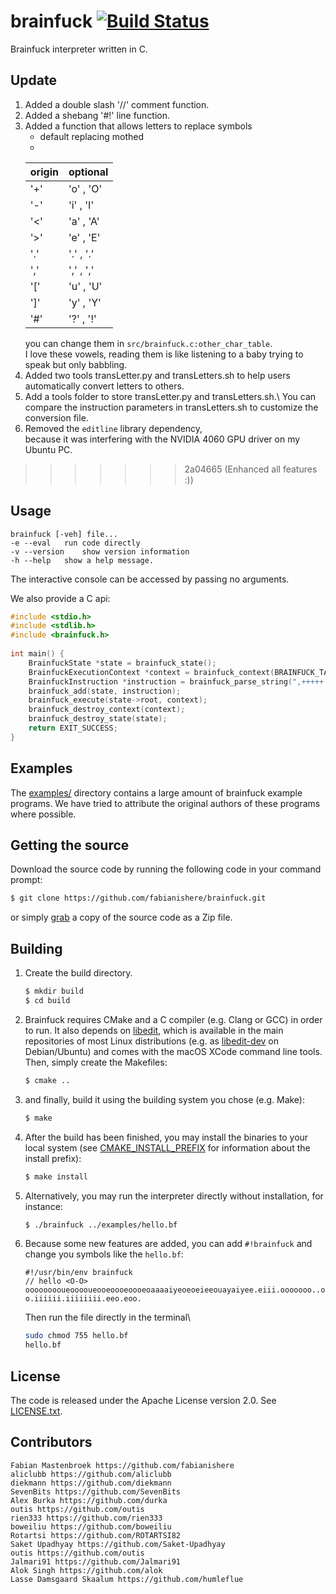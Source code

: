 brainfuck
[![Build Status](https://github.com/fabianishere/brainfuck/workflows/Build/badge.svg)](https://github.com/fabianishere/brainfuck/actions?query=workflow%3ABuild)
===========
Brainfuck interpreter written in C.
## Update
1. Added a double slash '//' comment function.
2. Added a shebang '#!' line function.
3. Added a function that allows letters to replace symbols 
   - default replacing mothed
   - 
   | origin | optional  |
   |--------|-----------|
   | '+'    | 'o' , 'O' |
   | '-'    | 'i' , 'I' |
   | '<'    | 'a' , 'A' |
   | '>'    | 'e' , 'E' |
   | '.'    | '.' , '.' |
   | ','    | ',' , ',' |
   | '['    | 'u' , 'U' |
   | ']'    | 'y' , 'Y' |
   | '#'    | '?' , '!' |
   you can change them in `src/brainfuck.c:other_char_table`.\
   I love these vowels, reading them is like listening to a baby trying to speak but only babbling.
4. Added two tools transLetter.py and transLetters.sh to help users automatically convert letters to others.
5. Add a tools folder to store transLetter.py and transLetters.sh.\ 
You can compare the instruction parameters in transLetters.sh to customize the conversion file.
6. Removed the `editline` library dependency,\
because it was interfering with the NVIDIA 4060 GPU driver on my Ubuntu PC.
>>>>>>> 2a04665 (Enhanced all features :))
## Usage
    brainfuck [-veh] file...
	-e --eval	run code directly
	-v --version	show version information
	-h --help	show a help message.

The interactive console can be accessed by passing no arguments.    

We also provide a C api:

``` c
#include <stdio.h>
#include <stdlib.h>
#include <brainfuck.h>
    
int main() {
	BrainfuckState *state = brainfuck_state();
	BrainfuckExecutionContext *context = brainfuck_context(BRAINFUCK_TAPE_SIZE);
	BrainfuckInstruction *instruction = brainfuck_parse_string(",+++++.");
 	brainfuck_add(state, instruction);
 	brainfuck_execute(state->root, context);
	brainfuck_destroy_context(context);
 	brainfuck_destroy_state(state);
	return EXIT_SUCCESS;
}
```

## Examples
The [examples/](/examples) directory contains a large amount of 
brainfuck example programs. We have tried to attribute the original
authors of these programs where possible.

## Getting the source
Download the source code by running the following code in your command prompt:
```sh
$ git clone https://github.com/fabianishere/brainfuck.git
```
or simply [grab](https://github.com/fabianishere/brainfuck/archive/master.zip) a copy of the source code as a Zip file.

## Building
1. Create the build directory.
   ```sh
   $ mkdir build
   $ cd build
   ```
2. Brainfuck requires CMake and a C compiler (e.g. Clang or GCC) in order to run. It also depends on [libedit](http://thrysoee.dk/editline/), which is available in the main repositories of most Linux distributions (e.g. as [libedit-dev](https://packages.debian.org/stretch/libedit-dev) on Debian/Ubuntu) and comes with the macOS XCode command line tools. 
Then, simply create the Makefiles:
   ```sh
   $ cmake ..
   ```
3. and finally, build it using the building system you chose (e.g. Make):
   ```sh
   $ make
   ```

4. After the build has been finished, you may install the binaries to your local system (see [CMAKE\_INSTALL\_PREFIX](https://cmake.org/cmake/help/v3.0/variable/CMAKE_INSTALL_PREFIX.html) for information about the install prefix):
   ```sh
   $ make install
   ```
5. Alternatively, you may run the interpreter directly without installation, for instance:
   ```sh
   $ ./brainfuck ../examples/hello.bf
   ```
6. Because some new features are added, you can add `#!brainfuck` and change you symbols 
like the `hello.bf`:
   ```brainfuck
   #!/usr/bin/env brainfuck
   // hello <O-O>
   ooooooooueooooueooeoooeoooeoaaaaiyeoeoeieeouayaiyee.eiii.ooooooo..ooo.ee.ai.a.oo
   o.iiiiii.iiiiiiii.eeo.eoo.
   ```
   Then run the file directly in the terminal\
   ```sh
   sudo chmod 755 hello.bf 
   hello.bf
   ```

## License
The code is released under the Apache License version 2.0. See [LICENSE.txt](/LICENSE.txt).

## Contributors
	Fabian Mastenbroek https://github.com/fabianishere
	aliclubb https://github.com/aliclubb
	diekmann https://github.com/diekmann
	SevenBits https://github.com/SevenBits
	Alex Burka https://github.com/durka
	outis https://github.com/outis
	rien333 https://github.com/rien333
	boweiliu https://github.com/boweiliu
	Rotartsi https://github.com/ROTARTSI82
	Saket Upadhyay https://github.com/Saket-Upadhyay
	outis https://github.com/outis
	Jalmari91 https://github.com/Jalmari91
	Alok Singh https://github.com/alok
	Lasse Damsgaard Skaalum https://github.com/humleflue
